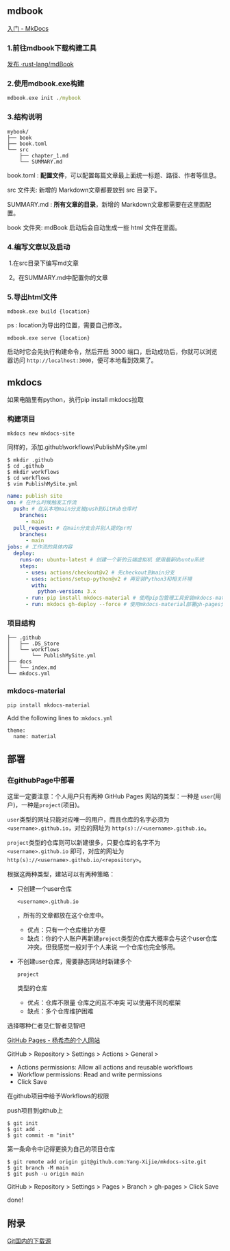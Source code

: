 ```

```





## mdbook

[入门 - MkDocs](https://www.mkdocs.org/getting-started/)

### 1.前往mdbook下载构建工具

[发布 ·rust-lang/mdBook](https://github.com/rust-lang/mdBook/releases)

### 2.使用mdbook.exe构建

```cmd
mdbook.exe init ./mybook
```

### 3.结构说明

```
mybook/
├── book
├── book.toml
└── src
    ├── chapter_1.md
    └── SUMMARY.md
```

book.toml : **配置文件**，可以配置每篇文章最上面统一标题、路径、作者等信息。

src 文件夹: 新增的 Markdown文章都要放到 src 目录下。

SUMMARY.md : **所有文章的目录**，新增的 Markdown文章都需要在这里面配置。

book 文件夹: mdBook 启动后会自动生成一些 html 文件在里面。

### 4.编写文章以及启动

​	1.在src目录下编写md文章

​	2。在SUMMARY.md中配置你的文章

### 5.导出html文件

```
mdbook.exe build {location}
```

ps : location为导出的位置，需要自己修改。

```
mdbook.exe serve {location}
```

启动时它会先执行构建命令，然后开启 3000 端口，启动成功后，你就可以浏览器访问 `http://localhost:3000`，便可本地看到效果了。



## mkdocs

如果电脑里有python，执行pip install mkdocs拉取

### 构建项目

```
mkdocs new mkdocs-site
```



同样的，添加.github\workflows\PublishMySite.yml

```
$ mkdir .github
$ cd .github
$ mkdir workflows
$ cd workflows
$ vim PublishMySite.yml
```



```yml
name: publish site
on: # 在什么时候触发工作流
  push: # 在从本地main分支被push到GitHub仓库时
    branches:
      - main
  pull_request: # 在main分支合并别人提的pr时
    branches:
      - main
jobs: # 工作流的具体内容
  deploy:
    runs-on: ubuntu-latest # 创建一个新的云端虚拟机 使用最新Ubuntu系统
    steps:
      - uses: actions/checkout@v2 # 先checkout到main分支
      - uses: actions/setup-python@v2 # 再安装Python3和相关环境
        with:
          python-version: 3.x
      - run: pip install mkdocs-material # 使用pip包管理工具安装mkdocs-material
      - run: mkdocs gh-deploy --force # 使用mkdocs-material部署gh-pages分支
```



### 项目结构

```
├── .github
│   ├── .DS_Store
│   └── workflows
│       └── PublishMySite.yml
├── docs
│   └── index.md
└── mkdocs.yml
```



### mkdocs-material

```
pip install mkdocs-material
```



Add the following lines to :`mkdocs.yml`

```
theme:
  name: material
```



## 部署

### 在githubPage中部署


这里一定要注意：个人用户只有两种 GitHub Pages 网站的类型：一种是 `user`(用户)，一种是`project`(项目)。

`user`类型的网址只能对应唯一的用户，而且仓库的名字必须为 `<username>.github.io`，对应的网址为 `http(s)://<username>.github.io`。

`project`类型的仓库则可以新建很多，只要仓库的名字不为 `<username>.github.io` 即可，对应的网址为 `http(s)://<username>.github.io/<repository>`。

根据这两种类型，建站可以有两种策略：

- 只创建一个user仓库

  ```
  <username>.github.io
  ```

  ，所有的文章都放在这个仓库中。

  - 优点：只有一个仓库维护方便
  - 缺点：你的个人账户再新建`project`类型的仓库大概率会与这个user仓库冲突。但我感觉一般对于个人来说 一个仓库也完全够用。

- 不创建user仓库，需要静态网站时新建多个

  ```
  project
  ```

  类型的仓库

  - 优点：仓库不限量 仓库之间互不冲突 可以使用不同的框架
  - 缺点：多个仓库维护困难

选择哪种仁者见仁智者见智吧

[GitHub Pages - 杨希杰的个人网站](https://yang-xijie.github.io/BLOG/Markdown/github-pages/)



GitHub > Repository > Settings > Actions > General >

- Actions permissions: Allow all actions and reusable workflows
- Workflow permissions: Read and write permissions
- Click Save



在github项目中给予Workflows的权限



push项目到github上



```
$ git init
$ git add .
$ git commit -m "init"
```



第一条命令中记得更换为自己的项目仓库

```
$ git remote add origin git@github.com:Yang-Xijie/mkdocs-site.git
$ git branch -M main
$ git push -u origin main
```



GitHub > Repository > Settings > Pages > Branch > gh-pages > Click Save



done!





## 附录

[Git国内的下载源](https://registry.npmmirror.com/binary.html?path=git-for-windows/)

